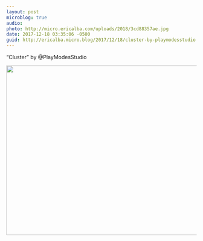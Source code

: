```yaml
---
layout: post
microblog: true
audio: 
photo: http://micro.ericalba.com/uploads/2018/3cd88357ae.jpg
date: 2017-12-18 03:35:06 -0500
guid: http://ericalba.micro.blog/2017/12/18/cluster-by-playmodesstudio.html
---
```

“Cluster” by @PlayModesStudio

<img src="http://micro.ericalba.com/uploads/2018/3cd88357ae.jpg" width="600" height="449" />
